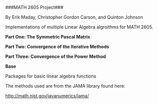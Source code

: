 ###MATH 2605 Project###


By Erik Maday, Christopher Gordon Carson, and Quinton Johnson

Implementations of multiple Linear Algebra algroithms for MATH 2605.

**Part One: The Symmetric Pascal Matrix**

**Part Two: Convergence of the Iterative Methods**

**Part Three: Convergence of the Power Method**

**Base**

Packages for basic linear algebra functions

The methods used are from the JAMA library found here: 

http://math.nist.gov/javanumerics/jama/